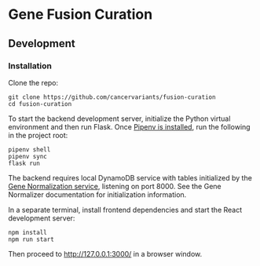 # Gene Fusion Curation

## Development

### Installation

Clone the repo:

```commandline
git clone https://github.com/cancervariants/fusion-curation
cd fusion-curation
```

To start the backend development server, initialize the Python virtual environment and then run Flask. Once
[Pipenv is installed](https://pipenv-fork.readthedocs.io/en/latest/#install-pipenv-today), run the following in the project root:

```commandline
pipenv shell
pipenv sync
flask run
```

The backend requires local DynamoDB service with tables initialized by the [Gene Normalization service](https://github.com/cancervariants/gene-normalization), listening on port 8000. See the Gene Normalizer documentation for initialization information. 

In a separate terminal, install frontend dependencies and start the React development server:

```commandline
npm install
npm run start
```

Then proceed to http://127.0.0.1:3000/ in a browser window.